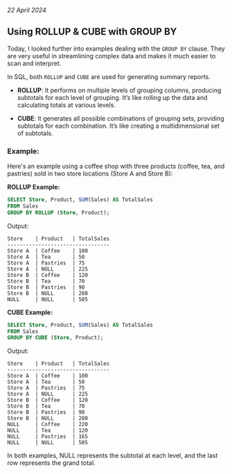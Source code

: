 *22 April 2024*

## Using ROLLUP & CUBE with GROUP BY

Today, I looked further into examples dealing with the `GROUP BY` clause. They are very useful in streamlining complex data and makes it much easier to scan and interpret.

In SQL, both `ROLLUP` and `CUBE` are used for generating summary reports. 

- **ROLLUP**: It performs on multiple levels of grouping columns, producing subtotals for each level of grouping. It’s like rolling up the data and calculating totals at various levels.

- **CUBE**: It generates all possible combinations of grouping sets, providing subtotals for each combination. It’s like creating a multidimensional set of subtotals.

### **Example:**
Here's an example using a coffee shop with three products (coffee, tea, and pastries) sold in two store locations (Store A and Store B):

**ROLLUP Example:**

```sql
SELECT Store, Product, SUM(Sales) AS TotalSales
FROM Sales
GROUP BY ROLLUP (Store, Product);
```

Output:
```
Store    | Product   | TotalSales
---------------------------------
Store A  | Coffee    | 100
Store A  | Tea       | 50
Store A  | Pastries  | 75
Store A  | NULL      | 225
Store B  | Coffee    | 120
Store B  | Tea       | 70
Store B  | Pastries  | 90
Store B  | NULL      | 280
NULL     | NULL      | 505
```

**CUBE Example:**

```sql
SELECT Store, Product, SUM(Sales) AS TotalSales
FROM Sales
GROUP BY CUBE (Store, Product);
```

Output:
```
Store    | Product   | TotalSales
---------------------------------
Store A  | Coffee    | 100
Store A  | Tea       | 50
Store A  | Pastries  | 75
Store A  | NULL      | 225
Store B  | Coffee    | 120
Store B  | Tea       | 70
Store B  | Pastries  | 90
Store B  | NULL      | 280
NULL     | Coffee    | 220
NULL     | Tea       | 120
NULL     | Pastries  | 165
NULL     | NULL      | 505
```

In both examples, NULL represents the subtotal at each level, and the last row represents the grand total.
